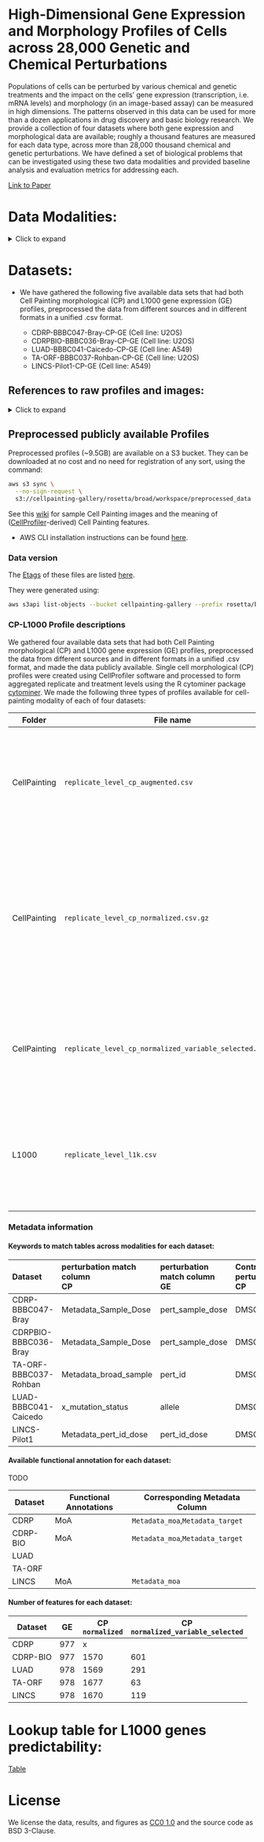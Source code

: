 # High-Dimensional Gene Expression and Morphology Profiles of Cells across 28,000 Genetic and Chemical Perturbations
Populations of cells can be perturbed by various chemical and genetic treatments and the impact on the cells’ gene expression (transcription, i.e. mRNA levels) and morphology (in an image-based assay) can be measured in high dimensions.
The patterns observed in this data can be used for more than a dozen applications in drug discovery and basic biology research.
 We provide a collection of four datasets where both gene expression and morphological data are available; roughly a thousand features are measured for each data type, across more than 28,000 thousand chemical and genetic perturbations.
 We have defined a set of biological problems that can be investigated using these two data modalities and provided baseline analysis and evaluation metrics for addressing each.

 [Link to Paper](https://www.biorxiv.org/content/10.1101/2021.09.08.459417v1)


# Data Modalities:
<details>
<summary>Click to expand</summary>

### Gene expression (GE) profiles
Each cell has DNA in the nucleus which is transcribed into various mRNA molecules which are then translated into proteins that carry out functions in the cell.
The levels of mRNA in the cell are often biologically meaningful - collectively, mRNA levels for a cell are known as its transcriptional state; each individual mRNA level is referred to as the corresponding gene's "expression".
The L1000 assay \cite{subramanian2017next} was used to measure the transcriptional state of cells in the datasets here.
The assay reports a sample's mRNA levels for 978 genes at high-throughput, from the bulk population of cells treated with a given perturbation.
These 978 "landmark" genes capture approximately 80\% of the transcriptional variance for the entire genome \cite{subramanian2017next}.
The data processing tools and workflows to produce these profiles are available at https://clue.io/.


### Cell Painting morphological (CP) profiles
We used the Cell Painting assay \cite{bray2016cell} to measure the morphological state of cells treated with a given perturbation.
The assay captures fluorescence images of cells colored by six well-characterized fluorescent dyes to stain the nucleus, nucleoli, cytoplasmic RNA, endoplasmic reticulum, actin cytoskeleton, Golgi apparatus and plasma membrane.
These eight labeled cell compartments are captured through five channels of high-resolution microscopy images (_DNA, RNA, ER, AGP_, and _Mito_).
Images are then processed using [CellProfiler software](https://cellprofiler.org/) \cite{mcquin2018cellprofiler} to extract thousands of features of each cell’s morphology and form a high-dimensional profile for each single cell.
These features are based on various shape, intensity and texture statistics and are then aggregated for all the single cells in a "well" (a miniature test tube) that are called replicate-level profiles of perturbations.
Aggregation of replicate-level profiles across all the wells or replicates of a perturbation is called a treatment-level profile.
In our study, we used treatment-level profiles in all experiments but have provided replicate-level profiles for researchers interested in further data exploration.

</details>

# Datasets:

- We have gathered the following five available data sets that had both Cell Painting morphological (CP) and L1000 gene expression (GE) profiles, preprocessed the data from different sources and in different formats in a unified .csv format.

    - CDRP-BBBC047-Bray-CP-GE (Cell line: U2OS)
    - CDRPBIO-BBBC036-Bray-CP-GE (Cell line: U2OS)
    - LUAD-BBBC041-Caicedo-CP-GE (Cell line: A549)
    - TA-ORF-BBBC037-Rohban-CP-GE (Cell line: U2OS)
    - LINCS-Pilot1-CP-GE (Cell line: A549)

## References to raw profiles and images:
<details>
<summary>Click to expand</summary>

- CDRP-BBBC047-Bray-[CP](https://pubmed.ncbi.nlm.nih.gov/28327978/) - [GE](https://pubmed.ncbi.nlm.nih.gov/29195078/)
- CDRP-bio-BBBC036-Bray-[CP](https://pubmed.ncbi.nlm.nih.gov/28327978/) - [GE](https://pubmed.ncbi.nlm.nih.gov/29195078/)
- LUAD-BBBC041-Caicedo-[CP](https://registry.opendata.aws/cell-painting-image-collection/) - [GE](https://pubmed.ncbi.nlm.nih.gov/27478040/)
- TA-ORF-BBBC037-Rohban-[CP](https://elifesciences.org/articles/24060) - [GE](https://github.com/carpenterlab/2017_rohban_elife/tree/master/input/TA-OE-L1000-B1)
- LINCS-Pilot1-[CP](https://zenodo.org/record/3928744#.YNu3WzZKheV) - [GE](https://figshare.com/articles/dataset/L1000_data_for_profiling_comparison/13181966)

</details>


## Preprocessed publicly available Profiles
Preprocessed profiles (~9.5GB) are available on a S3 bucket.
They can be downloaded at no cost and no need for registration of any sort, using the command:

```bash
aws s3 sync \
  --no-sign-request \
  s3://cellpainting-gallery/rosetta/broad/workspace/preprocessed_data .
```

See this [wiki](https://github.com/carpenterlab/2016_bray_natprot/wiki/What-do-Cell-Painting-features-mean%3F) for sample Cell Painting images and the meaning of ([CellProfiler](https://cellprofiler.org/)-derived) Cell Painting features.

- AWS CLI installation instructions can be found [here](https://docs.aws.amazon.com/cli/latest/userguide/getting-started-install.html).

### Data version

The [Etags](https://docs.aws.amazon.com/AmazonS3/latest/API/API_Object.html) of these files are listed [here](etag.json).

They were generated using:

```sh
aws s3api list-objects --bucket cellpainting-gallery --prefix rosetta/broad/workspace/preprocessed_data/
```
### CP-L1000 Profile descriptions

We gathered four available data sets that had both Cell Painting morphological (CP) and L1000 gene expression (GE) profiles, preprocessed the data from different sources and in different formats in a unified .csv format, and made the data publicly available. Single cell morphological (CP) profiles were created using CellProfiler software and processed to form aggregated replicate and treatment levels using the R cytominer package [cytominer](https://github.com/cytomining/cytominer/blob/master/vignettes/cytominer-pipeline.Rmd).
We made the following three types of profiles available for cell-painting modality of each of four datasets:


| Folder       | File name                                                | Description                                                                                                                                                  |
| ------------ | -------------------------------------------------------- | ------------------------------------------------------------------------------------------------------------------------------------------------------------ |
| CellPainting | `replicate_level_cp_augmented.csv`                       | Aggregated and Metadata annotated profiles which are the average of single cell profiles in each well.                                                       |
| CellPainting | `replicate_level_cp_normalized.csv.gz`                   | Normalized profiles which are the z-scored aggregated profiles, where the scores are computing using the distribution of negative controls as the reference. |
| CellPainting | `replicate_level_cp_normalized_variable_selected.csv.gz` | Normalized variable selected which are normalized profiles with features selection applied                                                                   |
| L1000        | `replicate_level_l1k.csv`                                | Aggregated and Metadata annotated profiles which are the average of single cell profiles in each well.                                                       |



### Metadata information

#### Keywords to match tables across modalities for each dataset:

| Dataset               | perturbation match column<br/>CP | perturbation match column<br/>GE | Control perturbation  <br/>CP | Control perturbation<br/>GE |
| :-------------------- | :------------------------------- | :------------------------------- | :---------------------------- | :-------------------------- |
| CDRP-BBBC047-Bray     | Metadata_Sample_Dose             | pert_sample_dose                 | DMSO                          | DMSO                        |
| CDRPBIO-BBBC036-Bray  | Metadata_Sample_Dose             | pert_sample_dose                 | DMSO                          | DMSO                        |
| TA-ORF-BBBC037-Rohban | Metadata_broad_sample            | pert_id                          | DMSO                          | DMSO                        |
| LUAD-BBBC041-Caicedo  | x_mutation_status                | allele                           | DMSO_0.04                     | DMSO_-666                   |
| LINCS-Pilot1          | Metadata_pert_id_dose            | pert_id_dose                     | DMSO                          | DMSO                        |



#### Available functional annotation for each dataset:

TODO

| Dataset  | Functional Annotations | Corresponding Metadata Column    |
| -------- | ---------------------- | -------------------------------- |
| CDRP     | MoA                    | `Metadata_moa`,`Metadata_target` |
| CDRP-BIO | MoA                    | `Metadata_moa`,`Metadata_target` |
| LUAD     |                        |                                  |
| TA-ORF   |                        |                                  |
| LINCS    | MoA                    | `Metadata_moa`                   |


#### Number of features for each dataset:

| Dataset  | GE  | CP<br/>`normalized` | CP<br/>`normalized_variable_selected` |
| -------- | --- | ------------------- | ------------------------------------- |
| CDRP     | 977 | x                   |                                       |
| CDRP-BIO | 977 | 1570                | 601                                   |
| LUAD     | 978 | 1569                | 291                                   |
| TA-ORF   | 978 | 1677                | 63                                    |
| LINCS    | 978 | 1670                | 119                                   |


# Lookup table for L1000 genes predictability:

[Table](results/SingleGenePred/Appendix_D.csv)


# License

We license the data, results, and figures as [CC0 1.0](LICENSE_CC0.md) and the source code as BSD 3-Clause.
